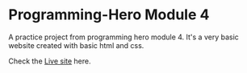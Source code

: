 # Programming-Hero Module 4

A practice project from programming hero module 4.
It's a very basic website created with basic html and css.
[](./images/website.png)

Check the [Live site](https://tahsinkarim.github.io/programming-hero-module-4/) here.
